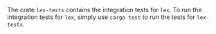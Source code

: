 The crate `lex-tests` contains the integration tests for `lex`. To run the integration
tests for `lex`, simply use `cargo test` to run the tests for `lex-tests`.
